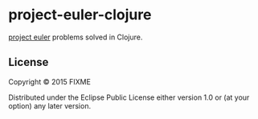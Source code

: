 # project-euler-clojure

[project euler](https://projecteuler.net/) problems solved in Clojure.

## License

Copyright © 2015 FIXME

Distributed under the Eclipse Public License either version 1.0 or (at
your option) any later version.
